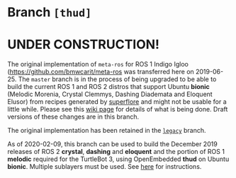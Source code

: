 # Branch `[thud]`

# UNDER CONSTRUCTION!

The original implementation of `meta-ros` for ROS 1 Indigo Igloo
(<https://github.com/bmwcarit/meta-ros> was transferred here on 2019-06-25. The
`master` branch is in the process of being upgraded to be able to build the
current ROS 1 and ROS 2 distros that support Ubuntu **bionic** (Melodic Morenia,
Crystal Clemmys, Dashing Diademata and Eloquent Elusor) from recipes generated by
[superflore](https://github.com/ros-infrastructure/superflore/) and might not be
usable for a little while. Please see this
[wiki page](https://github.com/ros/meta-ros/wiki/Superflore-OE-Recipe-Generation-Scheme)
for details of what is being done. Draft versions of these changes are in this
branch.

The original implementation has been retained in the
[`legacy`](https://github.com/ros/meta-ros/tree/legacy) branch.

As of 2020-02-09, this branch can be used to build the December 2019 releases of
ROS 2 **crystal**, **dashing** and **eloquent** and the portion of ROS 1
**melodic** required for the TurtleBot 3, using OpenEmbedded **thud** on Ubuntu
**bionic**. Multiple sublayers must be used. See
[here](https://github.com/ros/meta-ros/wiki/OpenEmbedded-Build-Instructions)
for instructions.
